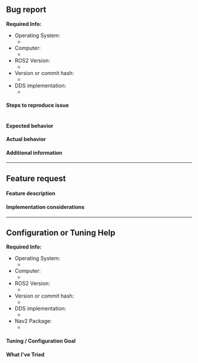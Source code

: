 <!--
For general questions, please ask on Robotics Stack Exchange: https://robotics.stackexchange.com/, make sure to include at least the `ros2` and `nav2` tags and the rosdistro version you are running, e.g. `ardent`.
For general design discussions, please post on discourse: https://discourse.ros.org/c/ng-ros
Not sure if this is the right repository? Open an issue on https://github.com/ros-navigation/navigation2
For Bug report or feature requests, please fill out the relevant category below
-->

## Bug report

**Required Info:**

- Operating System:
  - <!-- OS and version (e.g. Windows 10, Ubuntu 16.04...) -->
- Computer:
  - <!-- Nvidia Jetson Orin, 13th Gen Intel NUC, Ryzen 9 7940-HS -->
- ROS2 Version:
  - <!-- ROS2 distribution and install method (e.g. Foxy binaries, Dashing source...) -->
- Version or commit hash:
  - <!-- from source: output of `git -C navigation2 rev-parse HEAD
         apt binaries: output of: dpkg-query --show "ros-$ROS_DISTRO-navigation2"
                              or: dpkg-query --show "ros-$ROS_DISTRO-nav2-*" -->
- DDS implementation:
  - <!-- rmw_implementation used (e.g. Fast-RTPS, RTI Connext, etc.) -->

#### Steps to reproduce issue
<!-- Detailed instructions on how to reliably reproduce this issue http://sscce.org/
``` code that can be copy-pasted is preferred ``` -->
```

```

#### Expected behavior

#### Actual behavior

#### Additional information

<!-- If you are reporting a bug delete everything below
     If you are requesting a feature deleted everything above this line & Configuration & Tuning Help -->
----
## Feature request

#### Feature description
<!-- Description in a few sentences what the feature consists of and what problem it will solve -->

#### Implementation considerations
<!-- Relevant information on how the feature could be implemented and pros and cons of the different solutions -->

<!-- If you are reporting a bug or feature delete everything above this line -->
----
## Configuration or Tuning Help

**Required Info:**

- Operating System:
  - <!-- OS and version (e.g. Windows 10, Ubuntu 16.04...) -->
- Computer:
  - <!-- Nvidia Jetson Orin, 13th Gen Intel NUC, Ryzen 9 7940-HS -->
- ROS2 Version:
  - <!-- ROS2 distribution and install method (e.g. Foxy binaries, Dashing source...) -->
- Version or commit hash:
  - <!-- from source: output of `git -C navigation2 rev-parse HEAD
         apt binaries: output of: dpkg-query --show "ros-$ROS_DISTRO-navigation2"
                              or: dpkg-query --show "ros-$ROS_DISTRO-nav2-*" -->
- DDS implementation:
  - <!-- rmw_implementation used (e.g. Fast-RTPS, RTI Connext, etc.) -->
- Nav2 Package:
  - <!-- MPPI, DWB, Smac, etc-->

#### Tuning / Configuration Goal
<!-- Description in a few sentences what the aim is that you're trying to tune / configure -->

#### What I've Tried
<!-- Description **in detail** what you've tried, methodology, graphs or figures, and progress -->
